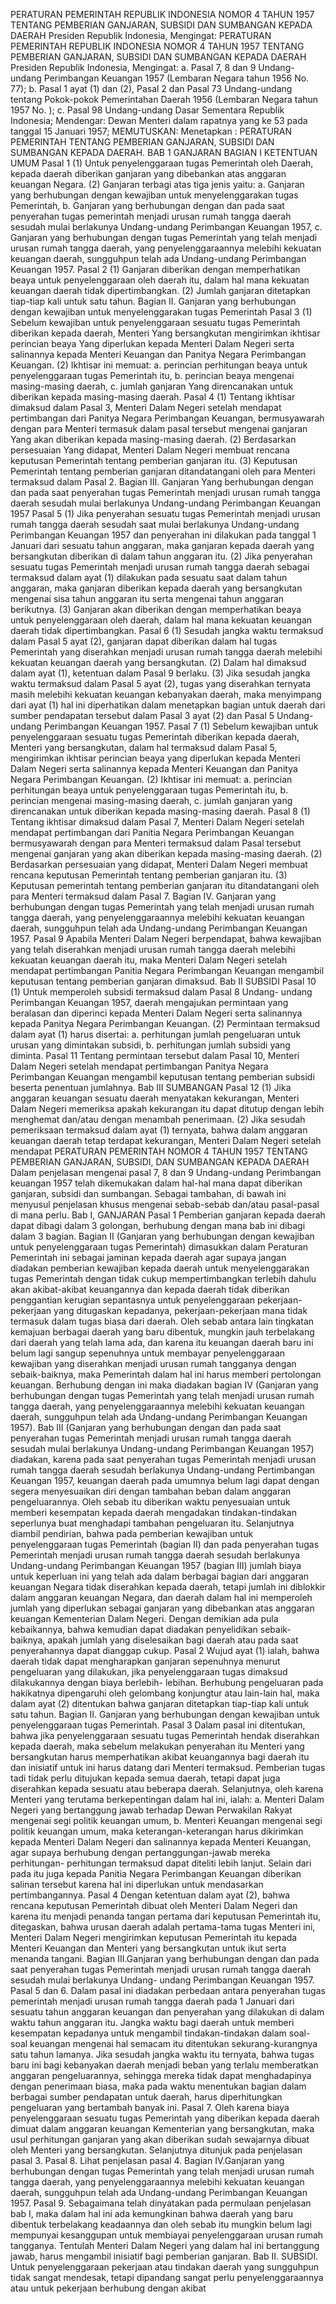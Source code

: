  PERATURAN PEMERINTAH REPUBLIK INDONESIA NOMOR 4 TAHUN 1957 TENTANG PEMBERIAN GANJARAN, SUBSIDI DAN SUMBANGAN KEPADA DAERAH Presiden Republik Indonesia, Mengingat: PERATURAN PEMERINTAH REPUBLIK INDONESIA NOMOR 4 TAHUN 1957 TENTANG PEMBERIAN GANJARAN, SUBSIDI DAN SUMBANGAN KEPADA DAERAH Presiden Republik Indonesia, Mengingat:
a. Pasal 7, 8 dan 9 Undang-undang Perimbangan Keuangan 1957 (Lembaran Negara tahun 1956 No. 77);
b. Pasal 1 ayat (1) dan (2), Pasal 2 dan Pasal 73 Undang-undang tentang Pokok-pokok Pemerintahan Daerah 1956 (Lembaran Negara tahun 1957 No. );
c. Pasal 98 Undang-undang Dasar Sementara Republik Indonesia; Mendengar: Dewan Menteri dalam rapatnya yang ke 53 pada tanggal 15 Januari 1957;
MEMUTUSKAN:
 Menetapkan : PERATURAN PEMERINTAH TENTANG PEMBERIAN GANJARAN, SUBSIDI DAN SUMBANGAN KEPADA DAERAH. BAB 1 GANJARAN BAGIAN I KETENTUAN UMUM Pasal 1 (1) Untuk penyelenggaraan tugas Pemerintah oleh Daerah, kepada daerah diberikan ganjaran yang dibebankan atas anggaran keuangan Negara. (2) Ganjaran terbagi atas tiga jenis yaitu:
a. Ganjaran yang berhubungan dengan kewajiban untuk menyelenggarakan tugas Pemerintah, b. Ganjaran yang berhubungan dengan dan pada saat penyerahan tugas pemerintah menjadi urusan rumah tangga daerah sesudah mulai berlakunya Undang-undang Perimbangan Keuangan 1957, c. Ganjaran yang berhubungan dengan tugas Pemerintah yang telah menjadi urusan rumah tangga daerah, yang penyelenggaraannya melebihi kekuatan keuangan daerah, sungguhpun telah ada Undang-undang Perimbangan Keuangan 1957. Pasal 2 (1) Ganjaran diberikan dengan memperhatikan beaya untuk penyelenggaraan oleh daerah itu, dalam hal mana kekuatan keuangan daerah tidak dipertimbangkan. (2) Jumlah ganjaran ditetapkan tiap-tiap kali untuk satu tahun. Bagian II. Ganjaran yang berhubungan dengan kewajiban untuk menyelenggarakan tugas Pemerintah Pasal 3 (1) Sebelum kewajiban untuk penyelenggaraan sesuatu tugas Pemerintah diberikan kepada daerah, Menteri Yang bersangkutan mengirimkan ikhtisar perincian beaya Yang diperlukan kepada Menteri Dalam Negeri serta salinannya kepada Menteri Keuangan dan Panitya Negara Perimbangan Keuangan. (2) Ikhtisar ini memuat:
a. perincian perhitungan beaya untuk penyelenggaraan tugas Pemerintah itu, b. perincian beaya mengenai masing-masing daerah, c. jumlah ganjaran Yang direncanakan untuk diberikan kepada masing-masing daerah. Pasal 4 (1) Tentang ikhtisar dimaksud dalam Pasal 3, Menteri Dalam Negeri setelah mendapat pertimbangan dari Panitya Negara Perimbangan Keuangan, bermusyawarah dengan para Menteri termasuk dalam pasal tersebut mengenai ganjaran Yang akan diberikan kepada masing-masing daerah. (2) Berdasarkan persesuaian Yang didapat, Menteri Dalam Negeri membuat rencana keputusan Pemerintah tentang pemberian ganjaran itu. (3) Keputusan Pemerintah tentang pemberian ganjaran ditandatangani oleh para Menteri termaksud dalam Pasal 2. Bagian III. Ganjaran Yang berhubungan dengan dan pada saat penyerahan tugas Pemerintah menjadi urusan rumah tangga daerah sesudah mulai berlakunya Undang-undang Perimbangan Keuangan 1957 Pasal 5 (1) Jika penyerahan sesuatu tugas Pemerintah menjadi urusan rumah tangga daerah sesudah saat mulai berlakunya Undang-undang Perimbangan Keuangan 1957 dan penyerahan ini dilakukan pada tanggal 1 Januari dari sesuatu tahun anggaran, maka ganjaran kepada daerah yang bersangkutan diberikan di dalam tahun anggaran itu.
(2) Jika penyerahan sesuatu tugas Pemerintah menjadi urusan rumah tangga daerah sebagai termaksud dalam ayat (1) dilakukan pada sesuatu saat dalam tahun anggaran, maka ganjaran diberikan kepada daerah yang bersangkutan mengenai sisa tahun anggaran itu serta mengenai tahun anggaran berikutnya. (3) Ganjaran akan diberikan dengan memperhatikan beaya untuk penyelenggaraan oleh daerah, dalam hal mana kekuatan keuangan daerah tidak dipertimbangkan. Pasal 6 (1) Sesudah jangka waktu termaksud dalam Pasal 5 ayat (2), ganjaran dapat diberikan dalam hal tugas Pemerintah yang diserahkan menjadi urusan rumah tangga daerah melebihi kekuatan keuangan daerah yang bersangkutan. (2) Dalam hal dimaksud dalam ayat (1), ketentuan dalam Pasal 9 berlaku. (3) Jika sesudah jangka waktu termaksud dalam Pasal 5 ayat (2), tugas yang diserahkan ternyata masih melebihi kekuatan keuangan kebanyakan daerah, maka menyimpang dari ayat (1) hal ini diperhatikan dalam menetapkan bagian untuk daerah dari sumber pendapatan tersebut dalam Pasal 3 ayat (2) dan Pasal 5 Undang-undang Perimbangan Keuangan 1957. Pasal 7 (1) Sebelum kewajiban untuk penyelenggaraan sesuatu tugas Pemerintah diberikan kepada daerah, Menteri yang bersangkutan, dalam hal termaksud dalam Pasal 5, mengirimkan ikhtisar perincian beaya yang diperlukan kepada Menteri Dalam Negeri serta salinannya kepada Menteri Keuangan dan Panitya Negara Perimbangan Keuangan. (2) Ikhtisar ini memuat:
a. perincian perhitungan beaya untuk penyelenggaraan tugas Pemerintah itu, b. perincian mengenai masing-masing daerah, c. jumlah ganjaran yang direncanakan untuk diberikan kepada masing-masing daerah. Pasal 8 (1) Tentang ikhtisar dimaksud dalam Pasal 7, Menteri Dalam Negeri setelah mendapat pertimbangan dari Panitia Negara Perimbangan Keuangan bermusyawarah dengan para Menteri termaksud dalam Pasal tersebut mengenai ganjaran yang akan diberikan kepada masing-masing daerah. (2) Berdasarkan persesuaian yang didapat, Menteri Dalam Negeri membuat rencana keputusan Pemerintah tentang pemberian ganjaran itu.
(3) Keputusan pemerintah tentang pemberian ganjaran itu ditandatangani oleh para Menteri termaksud dalam Pasal 7. Bagian IV. Ganjaran yang berhubungan dengan tugas Pemerintah yang telah menjadi urusan rumah tangga daerah, yang penyelenggaraannya melebihi kekuatan keuangan daerah, sungguhpun telah ada Undang-undang Perimbangan Keuangan 1957. Pasal 9 Apabila Menteri Dalam Negeri berpendapat, bahwa kewajiban yang telah diserahkan menjadi urusan rumah tangga daerah melebihi kekuatan keuangan daerah itu, maka Menteri Dalam Negeri setelah mendapat pertimbangan Panitia Negara Perimbangan Keuangan mengambil keputusan tentang pemberian ganjaran dimaksud. Bab II SUBSIDI Pasal 10 (1) Untuk memperoleh subsidi termaksud dalam Pasal 8 Undang- undang Perimbangan Keuangan 1957, daerah mengajukan permintaan yang beralasan dan diperinci kepada Menteri Dalam Negeri serta salinannya kepada Panitya Negara Perimbangan Keuangan. (2) Permintaan termaksud dalam ayat (1) harus disertai:
a. perhitungan jumlah pengeluaran untuk urusan yang dimintakan subsidi, b. perhitungan jumlah subsidi yang diminta. Pasal 11 Tentang permintaan tersebut dalam Pasal 10, Menteri Dalam Negeri setelah mendapat pertimbangan Panitya Negara Perimbangan Keuangan mengambil keputusan tentang pemberian subsidi beserta penentuan jumlahnya. Bab III SUMBANGAN Pasal 12 (1) Jika anggaran keuangan sesuatu daerah menyatakan kekurangan, Menteri Dalam Negeri memeriksa apakah kekurangan itu dapat ditutup dengan lebih menghemat dan/atau dengan menambah penerimaan. (2) Jika sesudah pemeriksaan termaksud dalam ayat (1) ternyata, bahwa dalam anggaran keuangan daerah tetap terdapat kekurangan, Menteri Dalam Negeri setelah mendapat PERATURAN PEMERINTAH NOMOR 4 TAHUN 1957 TENTANG PEMBERIAN GANJARAN, SUBSIDI, DAN SUMBANGAN KEPADA DAERAH Dalam penjelasan mengenai pasal 7, 8 dan 9 Undang-undang Perimbangan keuangan 1957 telah dikemukakan dalam hal-hal mana dapat diberikan ganjaran, subsidi dan sumbangan. Sebagai tambahan, di bawah ini menyusul penjelasan khusus mengenai sebab-sebab dan/atau pasal-pasal di mana perlu. Bab I, GANJARAN Pasal 1 Pemberian ganjaran kepada daerah dapat dibagi dalam 3 golongan, berhubung dengan mana bab ini dibagi dalam 3 bagian. Bagian II (Ganjaran yang berhubungan dengan kewajiban untuk penyelenggaraan tugas Pemerintah) dimasukkan dalam Peraturan Pemerintah ini sebagai jaminan kepada daerah agar supaya jangan diadakan pemberian kewajiban kepada daerah untuk menyelenggarakan tugas Pemerintah dengan tidak cukup mempertimbangkan terlebih dahulu akan akibat-akibat keuangannya dan kepada daerah tidak diberikan penggantian kerugian sepantasnya untuk penyelenggaraan pekerjaan-pekerjaan yang ditugaskan kepadanya, pekerjaan-pekerjaan mana tidak termasuk dalam tugas biasa dari daerah. Oleh sebab antara lain tingkatan kemajuan berbagai daerah yang baru dibentuk, mungkin jauh terbelakang dari daerah yang telah lama ada, dan karena itu keuangan daerah baru ini belum lagi sangup sepenuhnya untuk membayar penyelenggaraan kewajiban yang diserahkan menjadi urusan rumah tangganya dengan sebaik-baiknya, maka Pemerintah dalam hal ini harus memberi pertolongan keuangan. Berhubung dengan ini maka diadakan bagian IV (Ganjaran yang berhubungan dengan tugas Pemerintah yang telah menjadi urusan rumah tangga daerah, yang penyelenggaraannya melebihi kekuatan keuangan daerah, sungguhpun telah ada Undang-undang Perimbangan Keuangan 1957). Bab III (Ganjaran yang berhubungan dengan dan pada saat penyerahan tugas Pemerintah menjadi urusan rumah tangga daerah sesudah mulai berlakunya Undang-undang Perimbangan Keuangan 1957) diadakan, karena pada saat penyerahan tugas Pemerintah menjadi urusan rumah tangga daerah sesudah berlakunya Undang-undang Pertimbangan Keuangan 1957, keuangan daerah pada umumnya belum lagi dapat dengan segera menyesuaikan diri dengan tambahan beban dalam anggaran pengeluarannya. Oleh sebab itu diberikan waktu penyesuaian untuk memberi kesempatan kepada daerah mengadakan tindakan-tindakan seperlunya buat menghadapi tambahan pengeluaran itu. Selanjutnya diambil pendirian, bahwa pada pemberian kewajiban untuk penyelenggaraan tugas Pemerintah (bagian II) dan pada penyerahan tugas Pemerintah menjadi urusan rumah tangga daerah sesudah berlakunya Undang-undang Perimbangan Keuangan 1957 (bagian III) jumlah biaya untuk keperluan ini yang telah ada dalam berbagai bagian dari anggaran keuangan Negara tidak diserahkan kepada daerah, tetapi jumlah ini diblokkir dalam anggaran keuangan Negara, dan daerah dalam hal ini memperoleh jumlah yang diperlukan sebagai ganjaran yang dibebankan atas anggaran keuangan Kementerian Dalam Negeri. Dengan demikian ada pula kebaikannya, bahwa kemudian dapat diadakan penyelidikan sebaik-baiknya, apakah jumlah yang diselesaikan bagi daerah atau pada saat penyerahannya dapat dianggap cukup. Pasal 2 Wujud ayat (1) ialah, bahwa daerah tidak dapat mengharapkan ganjaran sepenuhnya menurut pengeluaran yang dilakukan, jika penyelenggaraan tugas dimaksud dilakukannya dengan biaya berlebih- lebihan. Berhubung pengeluaran pada hakikatnya dipengaruhi oleh gelombang konjungtur atau lain-lain hal, maka dalam ayat (2) ditentukan bahwa ganjaran ditetapkan tiap-tiap kali untuk satu tahun. Bagian II. Ganjaran yang berhubungan dengan kewajiban untuk penyelenggaraan tugas Pemerintah. Pasal 3 Dalam pasal ini ditentukan, bahwa jika penyelenggaraan sesuatu tugas Pemerintah hendak diserahkan kepada daerah, maka sebelum melakukan penyerahan itu Menteri yang bersangkutan harus memperhatikan akibat keuangannya bagi daerah itu dan inisiatif untuk ini harus datang dari Menteri termaksud. Pemberian tugas tadi tidak perlu ditujukan kepada semua daerah, tetapi dapat juga diserahkan kepada sesuatu atau beberapa daerah. Selanjutnya, oleh karena Menteri yang terutama berkepentingan dalam hal ini, ialah:
a. Menteri Dalam Negeri yang bertanggung jawab terhadap Dewan Perwakilan Rakyat mengenai segi politik keuangan umum, b. Menteri Keuangan mengenai segi politik keuangan umum, maka keterangan-keterangan harus dikirimkan kepada Menteri Dalam Negeri dan salinannya kepada Menteri Keuangan, agar supaya berhubung dengan pertanggungan-jawab mereka perhitungan- perhitungan termaksud dapat diteliti lebih lanjut. Selain dari pada itu juga kepada Panitia Negara Perimbangan Keuangan diberikan salinan tersebut karena hal ini diperlukan untuk mendasarkan pertimbangannya. Pasal 4 Dengan ketentuan dalam ayat (2), bahwa rencana keputusan Pemerintah dibuat oleh Menteri Dalam Negeri dan karena itu menjadi penanda tangan pertama dari keputusan Pemerintah itu, ditegaskan, bahwa urusan daerah adalah pertama-tama tugas Menteri ini, Menteri Dalam Negeri mengirimkan keputusan Pemerintah itu kepada Menteri Keuangan dan Menteri yang bersangkutan untuk ikut serta menanda tangani. Bagian III.Ganjaran yang berhubungan dengan dan pada saat penyerahan tugas Pemerintah menjadi urusan rumah tangga daerah sesudah mulai berlakunya Undang- undang Perimbangan Keuangan 1957. Pasal 5 dan 6. Dalam pasal ini diadakan perbedaan antara penyerahan tugas pemerintah menjadi urusan rumah tangga daerah pada 1 Januari dari sesuatu tahun anggaran keuangan dan penyerahan yang dilakukan di dalam waktu tahun anggaran itu. Jangka waktu bagi daerah untuk memberi kesempatan kepadanya untuk mengambil tindakan-tindakan dalam soal-soal keuangan mengenai hal semacam itu ditentukan sekurang-kurangnya satu tahun lamanya. Jika sesudah jangka waktu itu ternyata, bahwa tugas baru ini bagi kebanyakan daerah menjadi beban yang terlalu memberatkan anggaran pengeluarannya, sehingga mereka tidak dapat menghadapinya dengan penerimaan biasa, maka pada waktu menentukan bagian dalam berbagai sumber pendapatan untuk daerah, harus diperhitungkan pengeluaran yang bertambah banyak ini. Pasal 7. Oleh karena biaya penyelenggaraan sesuatu tugas Pemerintah yang diberikan kepada daerah dimuat dalam anggaran keuangan Kementerian yang bersangkutan, maka usul perhitungan ganjaran yang akan diberikan sudah sewajarnya dibuat oleh Menteri yang bersangkutan. Selanjutnya ditunjuk pada penjelasan pasal 3. Pasal 8. Lihat penjelasan pasal 4. Bagian IV.Ganjaran yang berhubungan dengan tugas Pemerintah yang telah menjadi urusan rumah tangga daerah, yang penyelenggaraannya melebihi kekuatan keuangan daerah, sungguhpun telah ada Undang-undang Perimbangan Keuangan 1957. Pasal 9. Sebagaimana telah dinyatakan pada permulaan penjelasan bab I, maka dalam hal ini ada kemungkinan bahwa daerah yang baru dibentuk terbelakang keadaannya dan oleh sebab itu mungkin belum lagi mempunyai kesanggupan untuk membiayai penyelenggaraan urusan rumah tangganya. Tentulah Menteri Dalam Negeri yang dalam hal ini bertanggung jawab, harus mengambil inisiatif bagi pemberian ganjaran. Bab II. SUBSIDI. Untuk penyelenggaraan pekerjaan atau tindakan daerah yang sungguhpun tidak sangat mendesak, tetapi dipandang sangat perlu penyelenggaraannya atau untuk pekerjaan berhubung dengan akibat